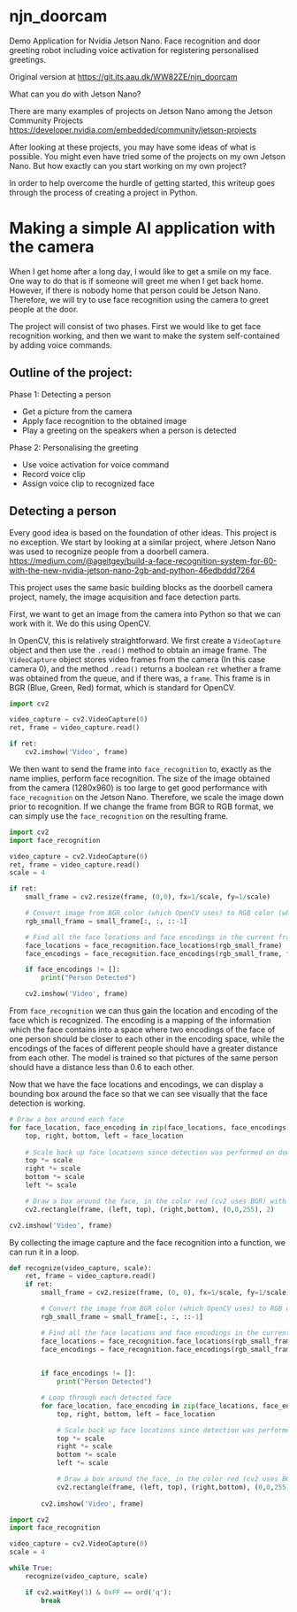 # njn_doorcam

Demo Application for Nvidia Jetson Nano. Face recognition and door greeting robot including voice activation for registering personalised greetings.

Original version at https://git.its.aau.dk/WW82ZE/njn_doorcam

What can you do with Jetson Nano?

There are many examples of projects on Jetson Nano among the Jetson Community Projects https://developer.nvidia.com/embedded/community/jetson-projects

After looking at these projects, you may have some ideas of what is possible. You might even have tried some of the projects on my own Jetson Nano. But how exactly can you start working on my own project? 

In order to help overcome the hurdle of getting started, this writeup goes through the process of creating a project in Python. 

# Making a simple AI application with the camera

When I get home after a long day, I would like to get a smile on my face. One way to do that is if someone will greet me when I get back home. However, if there is nobody home that person could be Jetson Nano. Therefore, we will try to use face recognition using the camera to greet people at the door.

The project will consist of two phases. First we would like to get face recognition working, and then we want to make the system self-contained by adding voice commands.

## Outline of the project:

Phase 1: Detecting a person
- Get a picture from the camera
- Apply face recognition to the obtained image
- Play a greeting on the speakers when a person is detected

Phase 2: Personalising the greeting
- Use voice activation for voice command
- Record voice clip
- Assign voice clip to recognized face


## Detecting a person

Every good idea is based on the foundation of other ideas. This project is no exception. We start by looking at a similar project, where Jetson Nano was used to recognize people from a doorbell camera. https://medium.com/@ageitgey/build-a-face-recognition-system-for-60-with-the-new-nvidia-jetson-nano-2gb-and-python-46edbddd7264

This project uses the same basic building blocks as the doorbell camera project, namely, the image acquisition and face detection parts.

First, we want to get an image from the camera into Python so that we can work with it. We do this using OpenCV. 

In OpenCV, this is relatively straightforward. We first create a `VideoCapture` object and then use the `.read()` method to obtain an image frame. The `VideoCapture` object stores video frames from the camera (In this case camera 0), and the method `.read()` returns a boolean `ret` whether a frame was obtained from the queue, and if there was, a `frame`. This frame is in BGR (Blue, Green, Red) format, which is standard for OpenCV.

```python
import cv2

video_capture = cv2.VideoCapture(0)
ret, frame = video_capture.read()

if ret:
    cv2.imshow('Video', frame)
```

We then want to send the frame into `face_recognition` to, exactly as the name implies, perform face recognition. The size of the image obtained from the camera (1280x960) is too large to get good performance with `face_recognition` on the Jetson Nano. Therefore, we scale the image down prior to recognition. If we change the frame from BGR to RGB format, we can simply use the `face_recognition` on the resulting frame.

```python
import cv2
import face_recognition

video_capture = cv2.VideoCapture(0)
ret, frame = video_capture.read()
scale = 4

if ret:
    small_frame = cv2.resize(frame, (0,0), fx=1/scale, fy=1/scale)

    # Convert image from BGR color (which OpenCV uses) to RGB color (which face_recognition uses)
    rgb_small_frame = small_frame[:, :, ::-1]

    # Find all the face locations and face encodings in the current frame of video
    face_locations = face_recognition.face_locations(rgb_small_frame)
    face_encodings = face_recognition.face_encodings(rgb_small_frame, face_locations)

    if face_encodings != []:
        print("Person Detected")

    cv2.imshow('Video', frame)

```

From `face_recognition` we can thus gain the location and encoding of the face which is recognized. The encoding is a mapping of the information which the face contains into a space where two encodings of the face of one person should be closer to each other in the encoding space, while the encodings of the faces of different people should have a greater distance from each other. The model is trained so that pictures of the same person should have a distance less than 0.6 to each other.

Now that we have the face locations and encodings, we can display a bounding box around the face so that we can see visually that the face detection is working.

```python
# Draw a box around each face
for face_location, face_encoding in zip(face_locations, face_encodings):
    top, right, bottom, left = face_location
    
    # Scale back up face locations since detection was performed on downscaled image
    top *= scale
    right *= scale
    bottom *= scale
    left *= scale

    # Draw a box around the face, in the color red (cv2 uses BGR) with a thickness of 2 pixels
    cv2.rectangle(frame, (left, top), (right,bottom), (0,0,255), 2)

cv2.imshow('Video', frame)
```

By collecting the image capture and the face recognition into a function, we can run it in a loop. 

```python
def recognize(video_capture, scale):
    ret, frame = video_capture.read()
    if ret:
        small_frame = cv2.resize(frame, (0, 0), fx=1/scale, fy=1/scale)

        # Convert the image from BGR color (which OpenCV uses) to RGB color (which face_recognition uses)
        rgb_small_frame = small_frame[:, :, ::-1]

        # Find all the face locations and face encodings in the current frame of video
        face_locations = face_recognition.face_locations(rgb_small_frame)
        face_encodings = face_recognition.face_encodings(rgb_small_frame, face_locations)
    

        if face_encodings != []:
            print("Person Detected")

        # Loop through each detected face
        for face_location, face_encoding in zip(face_locations, face_encodings):
            top, right, bottom, left = face_location

            # Scale back up face locations since detection was performed on downscaled image
            top *= scale
            right *= scale
            bottom *= scale
            left *= scale

            # Draw a box around the face, in the color red (cv2 uses BGR) with a thickness of 2 pixels
            cv2.rectangle(frame, (left, top), (right,bottom), (0,0,255), 2)
        
        cv2.imshow('Video', frame)

import cv2
import face_recognition

video_capture = cv2.VideoCapture(0)
scale = 4

while True:
    recognize(video_capture, scale)

    if cv2.waitKey(1) & 0xFF == ord('q'):
        break
```
